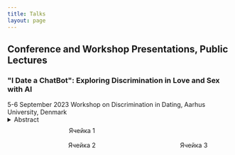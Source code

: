 ```yaml
---
title: Talks
layout: page
---
```


<h2>Conference and Workshop Presentations, Public Lectures</h2>

<h3><b>"I Date a ChatBot": Exploring Discrimination in Love and Sex with AI</b></h3>
5-6 September 2023
Workshop on Discrimination in Dating, Aarhus University, Denmark

<details>
  <summary>Abstract</summary>
  <p>The fast development and expansion of AI chatbots, such as the most discussed one nowadays, ChatGTP, has already affected the romantic and sexual sphere, and their influence will only rise in the future. This paper broadly explores discrimination in romantic and sexual relationships with AI: whether and how romantic and sexual relationships with chatbots, robots, and other artificial partners can diminish or enhance discrimination.
Since using chatbots, AI has shown racist, sexist, and discriminatory behavior, and there is plenty of research on this topic. They have demonstrated that AI is not racist itself; it only reflects human prejudices and stereotypes that it learns from the data (Wolf etc., 2017; Howard, Borenstein, 2018; Kong, 2022). Thus, there is a way to fix it by giving him inclusive and non-discriminatory data that will not further reinforce societal stereotypes and might even help against discrimination. Applying this to romantic and sexual relationships, does it mean that AI can be an ideal partner that never discriminates? In my talk, I will explore this possibility and argue that AI could be such a perfect partner. I will also discuss how it will change the dating culture and the possible increase of discrimination in love and sex by having such an "artificial" opportunity. With my paper, I hope to bring a technological aspect to the discussion of discrimination in dating and encourage further research on human-robot relationships. 
</p>
</details>

<div style="display: table; width: 100%; border-collapse: collapse;">
  <div style="display: table-row;">
    <div style="display: table-cell; padding: 8px; text-align: center; width: 50%;" colspan="2">Ячейка 1</div>
  </div>
  <div style="display: table-row;">
    <div style="display: table-cell; padding: 8px; text-align: center; width: 25%;">Ячейка 2</div>
    <div style="display: table-cell; padding: 8px; text-align: center; width: 25%;">Ячейка 3</div>
  </div>
</div>
